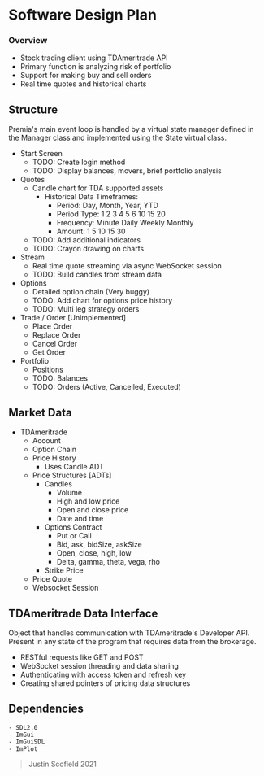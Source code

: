 
# Software Design Plan

### Overview
- Stock trading client using TDAmeritrade API
- Primary function is analyzing risk of portfolio 
- Support for making buy and sell orders
- Real time quotes and historical charts

## Structure
Premia's main event loop is handled by a virtual state manager defined in the Manager class and implemented using the State virtual class. 

- Start Screen
	- TODO: Create login method
	- TODO: Display balances, movers, brief portfolio analysis 
- Quotes
	- Candle chart for TDA supported assets
		- Historical Data Timeframes:
			- Period: Day, Month, Year, YTD
			- Period Type: 1 2 3 4 5 6 10 15 20
			- Frequency: Minute Daily Weekly Monthly
			- Amount: 1 5 10 15 30
	- TODO: Add additional indicators
	- TODO: Crayon drawing on charts
- Stream
	- Real time quote streaming via async WebSocket session
	- TODO: Build candles from stream data 
- Options
	- Detailed option chain (Very buggy)
	- TODO: Add chart for options price history 
	- TODO: Multi leg strategy orders 
- Trade / Order [Unimplemented] 
	- Place Order
	- Replace Order
	- Cancel Order 
	- Get Order
- Portfolio
	- Positions
	- TODO: Balances
	- TODO: Orders (Active, Cancelled, Executed)
	
## Market Data 
- TDAmeritrade 
	- Account
	- Option Chain 
	- Price History
		- Uses Candle ADT
	- Price Structures [ADTs]
		- Candles
			- Volume
			- High and low price
			- Open and close price
			- Date and time
		- Options Contract
			- Put or Call
			- Bid, ask, bidSize, askSize
			- Open, close, high, low
			- Delta, gamma, theta, vega, rho
		- Strike Price
	- Price Quote
	- Websocket Session

## TDAmeritrade Data Interface
Object that handles communication with TDAmeritrade's Developer API. Present in any state of the program that requires data from the brokerage. 
-	RESTful requests like GET and POST 
-	WebSocket session threading and data sharing
-	Authenticating with access token and refresh key
-	Creating shared pointers of pricing data structures 

## Dependencies
	- SDL2.0
	- ImGui
	- ImGuiSDL
	- ImPlot

> Justin Scofield 2021
